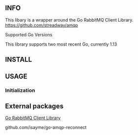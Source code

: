 ## INFO

This libary is a wrapper around the Go RabbitMQ Client Library. https://github.com/streadway/amqp

Supported Go Versions

This library supports two most recent Go, currently 1.13

## INSTALL

## USAGE

### Initialization


## External packages

[Go RabbitMQ Client Library](https://github.com/streadway/amqp)

github.com/isayme/go-amqp-reconnect

